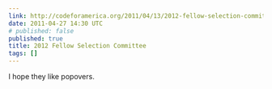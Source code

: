 ```yaml
---
link: http://codeforamerica.org/2011/04/13/2012-fellow-selection-committee/
date: 2011-04-27 14:30 UTC
# published: false
published: true
title: 2012 Fellow Selection Committee
tags: []
---
```


I hope they like popovers.
